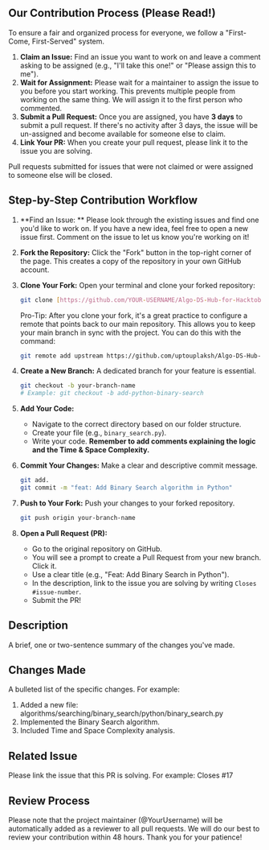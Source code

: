 ## Our Contribution Process (Please Read!)

To ensure a fair and organized process for everyone, we follow a "First-Come, First-Served" system.

1.  **Claim an Issue:** Find an issue you want to work on and leave a comment asking to be assigned (e.g., "I'll take this one!" or "Please assign this to me").
2.  **Wait for Assignment:** Please wait for a maintainer to assign the issue to you before you start working. This prevents multiple people from working on the same thing. We will assign it to the first person who commented.
3.  **Submit a Pull Request:** Once you are assigned, you have **3 days** to submit a pull request. If there's no activity after 3 days, the issue will be un-assigned and become available for someone else to claim.
4.  **Link Your PR:** When you create your pull request, please link it to the issue you are solving.

Pull requests submitted for issues that were not claimed or were assigned to someone else will be closed.

## Step-by-Step Contribution Workflow

1.  **Find an Issue: ** Please look through the existing issues and find one you'd like to work on. If you have a new idea, feel free to open a new issue first. Comment on the issue to let us know you're working on it!

2.  **Fork the Repository:** Click the "Fork" button in the top-right corner of the page. This creates a copy of the repository in your own GitHub account.

3.  **Clone Your Fork:** Open your terminal and clone your forked repository:
    ```bash
    git clone [https://github.com/YOUR-USERNAME/Algo-DS-Hub-for-Hacktoberfest.git](https://github.com/YOUR-USERNAME/Algo-DS-Hub-for-Hacktoberfest.git)
    ```
    Pro-Tip: After you clone your fork, it's a great practice to configure a remote that points back to our main repository. This allows you to keep your main branch in sync with the project. You can do this with the command:
    ```bash
    git remote add upstream https://github.com/uptouplaksh/Algo-DS-Hub-for-Hacktoberfest.git
    ```

4.  **Create a New Branch:** A dedicated branch for your feature is essential.
    ```bash
    git checkout -b your-branch-name
    # Example: git checkout -b add-python-binary-search
    ```

5.  **Add Your Code:**
    * Navigate to the correct directory based on our folder structure.
    * Create your file (e.g., `binary_search.py`).
    * Write your code. **Remember to add comments explaining the logic and the Time & Space Complexity.**

6.  **Commit Your Changes:** Make a clear and descriptive commit message.
    ```bash
    git add.
    git commit -m "feat: Add Binary Search algorithm in Python"
    ```

7.  **Push to Your Fork:** Push your changes to your forked repository.
    ```bash
    git push origin your-branch-name
    ```

8.  **Open a Pull Request (PR):**
    * Go to the original repository on GitHub.
    * You will see a prompt to create a Pull Request from your new branch. Click it.
    * Use a clear title (e.g., "Feat: Add Binary Search in Python").
    * In the description, link to the issue you are solving by writing `Closes #issue-number`.
    * Submit the PR!

## Description

A brief, one or two-sentence summary of the changes you've made.

## Changes Made

A bulleted list of the specific changes. For example:
1. Added a new file: algorithms/searching/binary_search/python/binary_search.py
2. Implemented the Binary Search algorithm.
3. Included Time and Space Complexity analysis.

## Related Issue

Please link the issue that this PR is solving. For example:
Closes #17

## Review Process

Please note that the project maintainer (@YourUsername) will be automatically added as a reviewer to all pull requests. We will do our best to review your contribution within 48 hours. Thank you for your patience!
